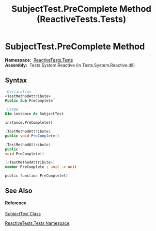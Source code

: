﻿---
title: SubjectTest.PreComplete Method  (ReactiveTests.Tests)
TOCTitle: PreComplete Method
ms:assetid: M:ReactiveTests.Tests.SubjectTest.PreComplete
ms:mtpsurl: https://msdn.microsoft.com/en-us/library/reactivetests.tests.subjecttest.precomplete(v=VS.103)
ms:contentKeyID: 36620784
ms.date: 06/28/2011
mtps_version: v=VS.103
f1_keywords:
- ReactiveTests.Tests.SubjectTest.PreComplete
dev_langs:
- CSharp
- JScript
- VB
- FSharp
- c++
---

# SubjectTest.PreComplete Method

**Namespace:**  [ReactiveTests.Tests](hh289046\(v=vs.103\).md)  
**Assembly:**  Tests.System.Reactive (in Tests.System.Reactive.dll)

## Syntax

``` vb
'Declaration
<TestMethodAttribute> _
Public Sub PreComplete
```

``` vb
'Usage
Dim instance As SubjectTest

instance.PreComplete()
```

``` csharp
[TestMethodAttribute]
public void PreComplete()
```

``` c++
[TestMethodAttribute]
public:
void PreComplete()
```

``` fsharp
[<TestMethodAttribute>]
member PreComplete : unit -> unit 
```

``` jscript
public function PreComplete()
```

## See Also

#### Reference

[SubjectTest Class](hh289036\(v=vs.103\).md)

[ReactiveTests.Tests Namespace](hh289046\(v=vs.103\).md)


